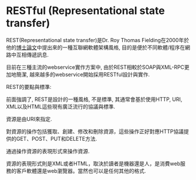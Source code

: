 # RESTful \(Representational state transfer\)

REST\(Representational state transfer\)是Dr. Roy Thomas Fielding在2000年於他的[博士論文](http://www.ics.uci.edu/~fielding/pubs/dissertation/rest_arch_style.htm)中提出來的一種互聯網軟體架構風格, 目的是便於不同軟體/程序在網路中互相傳遞訊息.

目前在三種主流的webservice實作方案中, 由於REST相較於SOAP與XML-RPC更加地簡潔, 越來越多的webservice開始採用RESTful設計與實作.

REST的要點與標準:

前面強調了, REST是設計的一種風格, 不是標準, 其通常會基於使用HTTP, URI, XML以及HTML這些現有廣泛流行的協議與標準.

資源是由URI來指定.

對資源的操作包括獲取、創建、修改和刪除資源，這些操作正好對應HTTP協議提供的GET、POST、PUT和DELETE方法.

通過操作資源的表現形式來操作資源.

資源的表現形式則是XML或者HTML，取決於讀者是機器還是人，是消費web服務的客戶軟體還是web瀏覽器。當然也可以是任何其他的格式.

